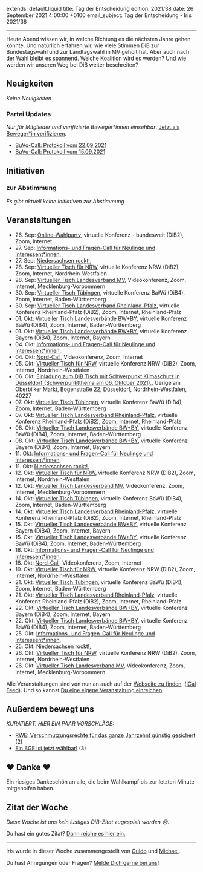 
extends: default.liquid
title: Tag der Entscheidung
edition: 2021/38
date: 26 September 2021 4:00:00 +0100
email_subject: Tag der Entscheidung - Iris 2021/38

---
Heute Abend wissen wir, in welche Richtung es die nächsten Jahre gehen könnte. Und natürlich erfahren wir, wie viele Stimmen DiB zur Bundestagswahl und zur Landtagswahl in MV geholt hat.
Aber auch nach der Wahl bleibt es spannend. Welche Koalition wird es werden? Und wie werden wir unseren Weg bei DiB weiter beschreiten?


## Neuigkeiten

_Keine Neuigkeiten_

### Partei Updates

_Nur für Mitglieder und verifizierte Beweger\*innen einsehbar_. [Jetzt als Beweger\*in verifizieren](https://bewegung.jetzt/bewegerin-werden/).

 - [BuVo-Call: Protokoll vom 22.09.2021](https://marktplatz.bewegung.jetzt/t/buvo-call-protokoll-vom-22-09-2021/38737)
 - [BuVo-Call: Protokoll vom 15.09.2021](https://marktplatz.bewegung.jetzt/t/buvo-call-protokoll-vom-15-09-2021/38716)

## Initiativen

### zur Abstimmung
_Es gibt aktuell keine Initiativen zur Abstimmung_

## Veranstaltungen

 - 26.&nbsp;Sep: [Online-Wahlparty](https://bewegung.jetzt/veranstaltungen/online-wahlparty/), virtuelle Konferenz - bundesweit (DiB2), Zoom, Internet
 - 27.&nbsp;Sep: [Informations- und Fragen-Call für Neulinge und Interessent*innen](https://bewegung.jetzt/veranstaltungen/informations-und-fragen-call-fuer-neulinge-und-interessentinnen-2021-09-27/), 
 - 27.&nbsp;Sep: [Niedersachsen rockt!](https://bewegung.jetzt/veranstaltungen/niedersachsen-call-2021-09-27/), 
 - 28.&nbsp;Sep: [Virtueller Tisch für NRW](https://bewegung.jetzt/veranstaltungen/virtueller-tisch-landesverbaende-bwby-2021-09-28/), virtuelle Konferenz NRW (DiB2), Zoom, Internet, Nordrhein-Westfalen
 - 28.&nbsp;Sep: [Virtueller Tisch Landesverband MV](https://bewegung.jetzt/veranstaltungen/mv-call-2021-09-28/), Videokonferenz, Zoom, Internet, Mecklenburg-Vorpommern
 - 30.&nbsp;Sep: [Virtueller Tisch Tübingen](https://bewegung.jetzt/veranstaltungen/virtueller-tisch-tuebingen-2021-09-30/), virtuelle Konferenz BaWü (DiB4), Zoom, Internet, Baden-Württemberg
 - 30.&nbsp;Sep: [Virtueller Tisch Landesverband Rheinland-Pfalz](https://bewegung.jetzt/veranstaltungen/virtueller-tisch-landesverband-rheinland-pfalz-2021-09-30/), virtuelle Konferenz Rheinland-Pfalz (DiB2), Zoom, Internet, Rheinland-Pfalz
 - 01.&nbsp;Okt: [Virtueller Tisch Landesverbände BW+BY](https://bewegung.jetzt/veranstaltungen/virtueller-tisch-landesverbaende-bwby-3-2021-10-01/), virtuelle Konferenz BaWü (DiB4), Zoom, Internet, Baden-Württemberg
 - 01.&nbsp;Okt: [Virtueller Tisch Landesverbände BW+BY](https://bewegung.jetzt/veranstaltungen/virtueller-tisch-landesverbaende-bwby-2-2021-10-01/), virtuelle Konferenz Bayern (DiB4), Zoom, Internet, Bayern
 - 04.&nbsp;Okt: [Informations- und Fragen-Call für Neulinge und Interessent*innen](https://bewegung.jetzt/veranstaltungen/informations-und-fragen-call-fuer-neulinge-und-interessentinnen-2021-10-04/), 
 - 04.&nbsp;Okt: [Nord-Call](https://bewegung.jetzt/veranstaltungen/nord-call-2021-10-04/), Videokonferenz, Zoom, Internet
 - 05.&nbsp;Okt: [Virtueller Tisch für NRW](https://bewegung.jetzt/veranstaltungen/virtueller-tisch-landesverbaende-bwby-2021-10-05/), virtuelle Konferenz NRW (DiB2), Zoom, Internet, Nordrhein-Westfalen
 - 06.&nbsp;Okt: [Einladung zum DiB Tisch  mit Schwerpunkt Klimaschutz in Düsseldorf (Schwerpunktthema am 06. Oktober 2021).](https://bewegung.jetzt/veranstaltungen/einladung-zum-dib-tisch-mit-schwerpunkt-klimaschutz-in-duesseldorf-schwerpunktthema-am-06-oktober-2021/), Uerige am Oberbilker Markt, Bogenstraße 22, Düsseldorf, Nordrhein-Westfalen, 40227
 - 07.&nbsp;Okt: [Virtueller Tisch Tübingen](https://bewegung.jetzt/veranstaltungen/virtueller-tisch-tuebingen-2021-10-07/), virtuelle Konferenz BaWü (DiB4), Zoom, Internet, Baden-Württemberg
 - 07.&nbsp;Okt: [Virtueller Tisch Landesverband Rheinland-Pfalz](https://bewegung.jetzt/veranstaltungen/virtueller-tisch-landesverband-rheinland-pfalz-2021-10-07/), virtuelle Konferenz Rheinland-Pfalz (DiB2), Zoom, Internet, Rheinland-Pfalz
 - 08.&nbsp;Okt: [Virtueller Tisch Landesverbände BW+BY](https://bewegung.jetzt/veranstaltungen/virtueller-tisch-landesverbaende-bwby-3-2021-10-08/), virtuelle Konferenz BaWü (DiB4), Zoom, Internet, Baden-Württemberg
 - 08.&nbsp;Okt: [Virtueller Tisch Landesverbände BW+BY](https://bewegung.jetzt/veranstaltungen/virtueller-tisch-landesverbaende-bwby-2-2021-10-08/), virtuelle Konferenz Bayern (DiB4), Zoom, Internet, Bayern
 - 11.&nbsp;Okt: [Informations- und Fragen-Call für Neulinge und Interessent*innen](https://bewegung.jetzt/veranstaltungen/informations-und-fragen-call-fuer-neulinge-und-interessentinnen-2021-10-11/), 
 - 11.&nbsp;Okt: [Niedersachsen rockt!](https://bewegung.jetzt/veranstaltungen/niedersachsen-call-2021-10-11/), 
 - 12.&nbsp;Okt: [Virtueller Tisch für NRW](https://bewegung.jetzt/veranstaltungen/virtueller-tisch-landesverbaende-bwby-2021-10-12/), virtuelle Konferenz NRW (DiB2), Zoom, Internet, Nordrhein-Westfalen
 - 12.&nbsp;Okt: [Virtueller Tisch Landesverband MV](https://bewegung.jetzt/veranstaltungen/mv-call-2021-10-12/), Videokonferenz, Zoom, Internet, Mecklenburg-Vorpommern
 - 14.&nbsp;Okt: [Virtueller Tisch Tübingen](https://bewegung.jetzt/veranstaltungen/virtueller-tisch-tuebingen-2021-10-14/), virtuelle Konferenz BaWü (DiB4), Zoom, Internet, Baden-Württemberg
 - 14.&nbsp;Okt: [Virtueller Tisch Landesverband Rheinland-Pfalz](https://bewegung.jetzt/veranstaltungen/virtueller-tisch-landesverband-rheinland-pfalz-2021-10-14/), virtuelle Konferenz Rheinland-Pfalz (DiB2), Zoom, Internet, Rheinland-Pfalz
 - 15.&nbsp;Okt: [Virtueller Tisch Landesverbände BW+BY](https://bewegung.jetzt/veranstaltungen/virtueller-tisch-landesverbaende-bwby-2-2021-10-15/), virtuelle Konferenz Bayern (DiB4), Zoom, Internet, Bayern
 - 15.&nbsp;Okt: [Virtueller Tisch Landesverbände BW+BY](https://bewegung.jetzt/veranstaltungen/virtueller-tisch-landesverbaende-bwby-3-2021-10-15/), virtuelle Konferenz BaWü (DiB4), Zoom, Internet, Baden-Württemberg
 - 18.&nbsp;Okt: [Informations- und Fragen-Call für Neulinge und Interessent*innen](https://bewegung.jetzt/veranstaltungen/informations-und-fragen-call-fuer-neulinge-und-interessentinnen-2021-10-18/), 
 - 18.&nbsp;Okt: [Nord-Call](https://bewegung.jetzt/veranstaltungen/nord-call-2021-10-18/), Videokonferenz, Zoom, Internet
 - 19.&nbsp;Okt: [Virtueller Tisch für NRW](https://bewegung.jetzt/veranstaltungen/virtueller-tisch-landesverbaende-bwby-2021-10-19/), virtuelle Konferenz NRW (DiB2), Zoom, Internet, Nordrhein-Westfalen
 - 21.&nbsp;Okt: [Virtueller Tisch Tübingen](https://bewegung.jetzt/veranstaltungen/virtueller-tisch-tuebingen-2021-10-21/), virtuelle Konferenz BaWü (DiB4), Zoom, Internet, Baden-Württemberg
 - 21.&nbsp;Okt: [Virtueller Tisch Landesverband Rheinland-Pfalz](https://bewegung.jetzt/veranstaltungen/virtueller-tisch-landesverband-rheinland-pfalz-2021-10-21/), virtuelle Konferenz Rheinland-Pfalz (DiB2), Zoom, Internet, Rheinland-Pfalz
 - 22.&nbsp;Okt: [Virtueller Tisch Landesverbände BW+BY](https://bewegung.jetzt/veranstaltungen/virtueller-tisch-landesverbaende-bwby-2-2021-10-22/), virtuelle Konferenz Bayern (DiB4), Zoom, Internet, Bayern
 - 22.&nbsp;Okt: [Virtueller Tisch Landesverbände BW+BY](https://bewegung.jetzt/veranstaltungen/virtueller-tisch-landesverbaende-bwby-3-2021-10-22/), virtuelle Konferenz BaWü (DiB4), Zoom, Internet, Baden-Württemberg
 - 25.&nbsp;Okt: [Informations- und Fragen-Call für Neulinge und Interessent*innen](https://bewegung.jetzt/veranstaltungen/informations-und-fragen-call-fuer-neulinge-und-interessentinnen-2021-10-25/), 
 - 25.&nbsp;Okt: [Niedersachsen rockt!](https://bewegung.jetzt/veranstaltungen/niedersachsen-call-2021-10-25/), 
 - 26.&nbsp;Okt: [Virtueller Tisch für NRW](https://bewegung.jetzt/veranstaltungen/virtueller-tisch-landesverbaende-bwby-2021-10-26/), virtuelle Konferenz NRW (DiB2), Zoom, Internet, Nordrhein-Westfalen
 - 26.&nbsp;Okt: [Virtueller Tisch Landesverband MV](https://bewegung.jetzt/veranstaltungen/mv-call-2021-10-26/), Videokonferenz, Zoom, Internet, Mecklenburg-Vorpommern

Alle Veranstaltungen sind von nun an auch auf der [Webseite zu finden](https://bewegung.jetzt/veranstaltungen/), ([iCal Feed](https://bewegung.jetzt/?ical=1)). Und so kannst [Du eine eigene Veranstaltung einreichen](https://marktplatz.bewegung.jetzt/t/eine-veranstaltung-auf-der-webseite-einreichen/21379).


## Außerdem bewegt uns

_KURATIERT. HIER EIN PAAR VORSCHLÄGE:_
 - [RWE: Verschmutzungsrechte für das ganze Jahrzehnt günstig gesichert](https://marktplatz.bewegung.jetzt/t/rwe-verschmutzungsrechte-fuer-das-ganze-jahrzehnt-guenstig-gesichert/38731) (2)
 - [Ein BGE ist jetzt wählbar!](https://marktplatz.bewegung.jetzt/t/ein-bge-ist-jetzt-waehlbar/38723) (3)

## ❤️ Danke ❤️
Ein riesiges Dankeschön an alle, die beim Wahlkampf bis zur letzten Minute mitgeholfen haben.

## Zitat der Woche
_Diese Woche ist uns kein lustiges DiB-Zitat zugespielt worden ☹._

Du hast ein gutes Zitat? [Dann reiche es hier ein.](https://marktplatz.bewegung.jetzt/t/fortsetzung-lustige-dib-zitate/24431)


---

Iris wurde in dieser Woche zusammengestellt von [Guido](https://marktplatz.bewegung.jetzt/u/Guido/) und [Michael](https://marktplatz.bewegung.jetzt/u/MichaelVoss/).

Du hast Anregungen oder Fragen? [Melde Dich gerne bei uns](https://marktplatz.bewegung.jetzt/t/neu-iris-die-woechtliche-zusammenfasssung-zum-sonntagsbrunch/10990)!

